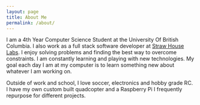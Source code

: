 ```yaml
---
layout: page
title: About Me
permalink: /about/
---
```


I am a 4th Year Computer Science Student at the University Of British Columbia. 
I also work as a full stack software developer at [Straw House Labs](http://strawhouselabs.com). 
I enjoy solving problems and finding the best way to overcome constraints. 
I am constantly learning and playing with new technologies. 
My goal each day I am at my computer is to learn something new about whatever I am working on.

Outside of work and school, I love soccer, electronics and hobby grade RC. I have my own custom built 
quadcopter and a Raspberry Pi I frequently repurpose for different projects.


